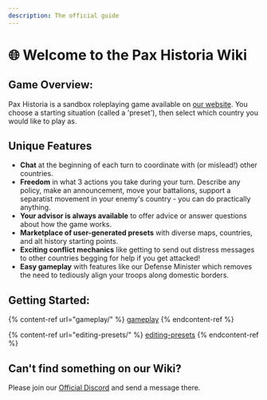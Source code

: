 ```yaml
---
description: The official guide
---
```


# 🌐 Welcome to the Pax Historia Wiki

## Game Overview:

Pax Historia is a sandbox roleplaying game available on [our website](https://www.paxhistoria.co). You choose a starting situation (called a 'preset'), then select which country you would like to play as.

## Unique Features

* **Chat** at the beginning of each turn to coordinate with (or mislead!) other countries.
* **Freedom** in what 3 actions you take during your turn. Describe any policy, make an announcement, move your battalions, support a separatist movement in your enemy's country - you can do practically anything.&#x20;
* **Your advisor is always available** to offer advice or answer questions about how the game works.
* **Marketplace of user-generated presets** with diverse maps, countries, and alt history starting points.
* **Exciting conflict mechanics** like getting to send out distress messages to other countries begging for help if you get attacked!
* **Easy gameplay** with features like our Defense Minister which removes the need to tediously align your troops along domestic borders.

## Getting Started:

{% content-ref url="gameplay/" %}
[gameplay](gameplay/)
{% endcontent-ref %}

{% content-ref url="editing-presets/" %}
[editing-presets](editing-presets/)
{% endcontent-ref %}

## Can't find something on our Wiki?

Please join our [Official Discord](https://discord.gg/ZZKUeXxAra) and send a message there.&#x20;
